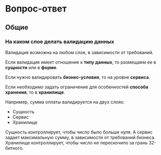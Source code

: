 Вопрос-ответ
===

## Общие

### На каком слое делать валидацию данных

Валидация возможна на любом слое, в зависимости от требований.

Если валидация имеет отношение к **типу данных**, то размещаем ее в **сущности** или в **форме**.

Если нужно валидировать **бизнес-условия**, то на уровне **сервиса**.

Если необходимо задать ограничение для особенностей **способа хранения**, то в **хранилище**.

Например, сумма оплаты валидируется на двух слоях:

* Сущность
* Сервис
* Хранилище

Сущность контроллирует, чтобы число было больше нуля. 
А сервис задает максимальную сумму, в зависимости от требований бизнеса.
Хранилище контроллирует, чтобы число не перескочило за грань 32-битного.
